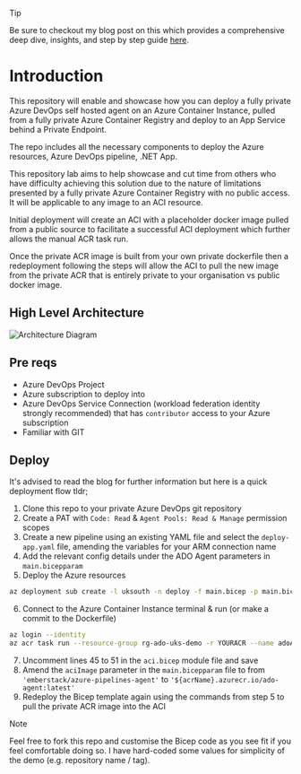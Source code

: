 > [!TIP]
> Be sure to checkout my blog post on this which provides a comprehensive deep dive, insights, and step by step guide [here](https://rios.engineer/private-azure-devops-agent-azure-container-instance-with-private-azure-container-registry).

# Introduction

This repository will enable and showcase how you can deploy a fully private Azure DevOps self hosted agent on an Azure Container Instance, pulled from a fully private Azure Container Registry and deploy to an App Service behind a Private Endpoint.

The repo includes all the necessary components to deploy the Azure resources, Azure DevOps pipeline, .NET App.

This repository lab aims to help showcase and cut time from others who have difficulty achieving this solution due to the nature of limitations presented by a fully private Azure Container Registry with no public access. It will be applicable to any image to an ACI resource.

Initial deployment will create an ACI with a placeholder docker image pulled from a public source to facilitate a successful ACI deployment which further allows the manual ACR task run.

Once the private ACR image is built from your own private dockerfile then a redeployment following the steps will allow the ACI to pull the new image from the private ACR that is entirely private to your organisation vs public docker image.

## High Level Architecture

![Architecture Diagram](https://rios.engineer/wp-content/uploads/2024/03/ado-agent-aci-feature.png)

## Pre reqs

- Azure DevOps Project
- Azure subscription to deploy into
- Azure DevOps Service Connection (workload federation identity strongly recommended) that has `contributor` access to your Azure subscription
- Familiar with GIT

## Deploy

It's advised to read the blog for further information but here is a quick deployment flow tldr;

1. Clone this repo to your private Azure DevOps git repository
2. Create a PAT with `Code: Read` & `Agent Pools: Read & Manage` permission scopes
3. Create a new pipeline using an existing YAML file and select the `deploy-app.yaml` file, amending the variables for your ARM connection name
4. Add the relevant config details under the ADO Agent parameters in `main.bicepparam`
5. Deploy the Azure resources

```bash
az deployment sub create -l uksouth -n deploy -f main.bicep -p main.bicepparam
```

6. Connect to the Azure Container Instance terminal & run (or make a commit to the Dockerfile)

```bash
az login --identity
az acr task run --resource-group rg-ado-uks-demo -r YOURACR --name adoAgentBuildTask
```

7. Uncomment lines 45 to 51 in the `aci.bicep` module file and save
8. Amend the `aciImage` parameter in the `main.bicepparam` file to from `'emberstack/azure-pipelines-agent'` to `'${acrName}.azurecr.io/ado-agent:latest'`
9. Redeploy the Bicep template again using the commands from step 5 to pull the private ACR image into the ACI

> [!NOTE]  
> Feel free to fork this repo and customise the Bicep code as you see fit if you feel comfortable doing so. I have hard-coded some values for simplicity of the demo (e.g. repository name / tag).
